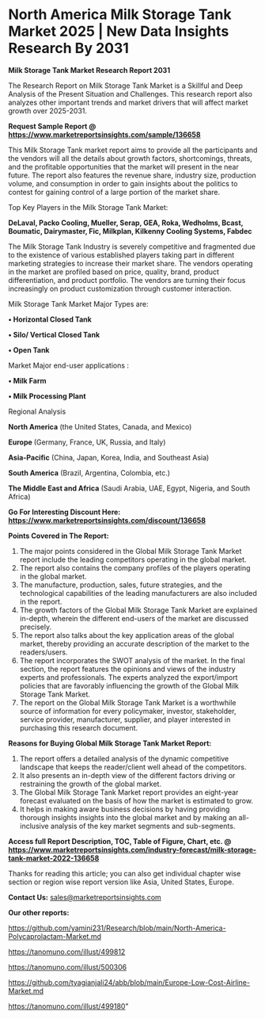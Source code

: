  # North America Milk Storage Tank Market 2025 | New Data Insights Research By 2031

<strong>Milk Storage Tank Market Research Report 2031</strong>

The Research Report on Milk Storage Tank Market is a Skillful and Deep Analysis of the Present Situation and Challenges. This research report also analyzes other important trends and market drivers that will affect market growth over 2025-2031.

<strong>Request Sample Report @ <a href=https://www.marketreportsinsights.com/sample/136658>https://www.marketreportsinsights.com/sample/136658</a></strong>

This Milk Storage Tank market report aims to provide all the participants and the vendors will all the details about growth factors, shortcomings, threats, and the profitable opportunities that the market will present in the near future. The report also features the revenue share, industry size, production volume, and consumption in order to gain insights about the politics to contest for gaining control of a large portion of the market share.

Top Key Players in the Milk Storage Tank Market:

<strong>DeLaval, Packo Cooling, Mueller, Serap, GEA, Roka, Wedholms, Bcast, Boumatic, Dairymaster, Fic, Milkplan, Kilkenny Cooling Systems, Fabdec</strong>

The Milk Storage Tank Industry is severely competitive and fragmented due to the existence of various established players taking part in different marketing strategies to increase their market share. The vendors operating in the market are profiled based on price, quality, brand, product differentiation, and product portfolio. The vendors are turning their focus increasingly on product customization through customer interaction.

Milk Storage Tank Market Major Types are:

<strong>• Horizontal Closed Tank

• Silo/ Vertical Closed Tank

• Open Tank</strong>

Market Major end-user applications :

<strong>• Milk Farm

• Milk Processing Plant</strong>

Regional Analysis

</u><strong><b>North America</b></strong> (the United States, Canada, and Mexico)

<strong><b>Europe </b></strong>(Germany, France, UK, Russia, and Italy)

<strong><b>Asia-Pacific</b></strong> (China, Japan, Korea, India, and Southeast Asia)

<strong><b>South America</b></strong> (Brazil, Argentina, Colombia, etc.)

<strong><b>The Middle East and Africa</b></strong> (Saudi Arabia, UAE, Egypt, Nigeria, and South Africa)

<strong>Go For Interesting Discount Here: <a href=https://www.marketreportsinsights.com/discount/136658>https://www.marketreportsinsights.com/discount/136658</a></strong>

<strong>Points Covered in The Report:</strong>
<ol>
  <li>The major points considered in the Global Milk Storage Tank Market report include the leading competitors operating in the global market.</li>
  <li>The report also contains the company profiles of the players operating in the global market.</li>
  <li>The manufacture, production, sales, future strategies, and the technological capabilities of the leading manufacturers are also included in the report.</li>
  <li>The growth factors of the Global Milk Storage Tank Market are explained in-depth, wherein the different end-users of the market are discussed precisely.</li>
  <li>The report also talks about the key application areas of the global market, thereby providing an accurate description of the market to the readers/users.</li>
  <li>The report incorporates the SWOT analysis of the market. In the final section, the report features the opinions and views of the industry experts and professionals. The experts analyzed the export/import policies that are favorably influencing the growth of the Global Milk Storage Tank Market.</li>
  <li>The report on the Global Milk Storage Tank Market is a worthwhile source of information for every policymaker, investor, stakeholder, service provider, manufacturer, supplier, and player interested in purchasing this research document.</li>
</ol>
<strong>Reasons for Buying Global Milk Storage Tank Market Report:</strong>

<ol>
  <li>The report offers a detailed analysis of the dynamic competitive landscape that keeps the reader/client well ahead of the competitors.</li>
  <li>It also presents an in-depth view of the different factors driving or restraining the growth of the global market.</li>
  <li>The Global Milk Storage Tank Market report provides an eight-year forecast evaluated on the basis of how the market is estimated to grow.</li>
  <li>It helps in making aware business decisions by having providing thorough insights insights into the global market and by making an all-inclusive analysis of the key market segments and sub-segments.</li>
</ol>
<strong>Access full Report Description, TOC, Table of Figure, Chart, etc. @ <a href=https://www.marketreportsinsights.com/industry-forecast/milk-storage-tank-market-2022-136658>https://www.marketreportsinsights.com/industry-forecast/milk-storage-tank-market-2022-136658</a></strong>


Thanks for reading this article; you can also get individual chapter wise section or region wise report version like Asia, United States, Europe.

<strong>Contact Us:</strong>
sales@marketreportsinsights.com

<strong>Our other reports:</strong>

<a href=https://github.com/yamini231/Research/blob/main/North-America-Polycaprolactam-Market.md>https://github.com/yamini231/Research/blob/main/North-America-Polycaprolactam-Market.md</a>

<a href=https://tanomuno.com/illust/499812>https://tanomuno.com/illust/499812</a>

<a href=https://tanomuno.com/illust/500306>https://tanomuno.com/illust/500306</a>

<a href=https://github.com/tyagianjali24/abb/blob/main/Europe-Low-Cost-Airline-Market.md>https://github.com/tyagianjali24/abb/blob/main/Europe-Low-Cost-Airline-Market.md</a>

<a href=https://tanomuno.com/illust/499180>https://tanomuno.com/illust/499180</a>"
